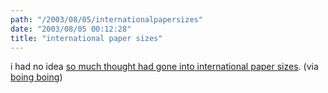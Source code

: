 ```yaml
---
path: "/2003/08/05/internationalpapersizes" 
date: "2003/08/05 00:12:28" 
title: "international paper sizes" 
---
```

<p>i had no idea <a href="http://www.cl.cam.ac.uk/%7Emgk25/iso-paper.html">so much thought had gone into international paper sizes</a>. (via <a href="http://boingboing.net/2003_08_01_archive.html#200443873">boing boing</a>)</p>
